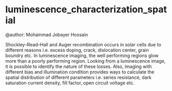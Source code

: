 # luminescence_characterization_spatial
@author: Mohammad Jobayer Hossain

Shockley–Read–Hall and Auger recombination occurs in solar cells due to different reasons i.e. excess doping, crack, dislocation center, grain boundry etc. In luminescence imaging, the well performing regions glow more than a poorly performing region. Looking from a luminescence image, it is possible to identify the nature of these losses. Also, imaging with different bias and illumination condition provides ways to calculate the spatial distribution of different parameters i.e. series resistance, dark saturation current density, fill factor, open circuit voltage etc.
